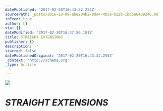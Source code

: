 ```yaml
---
datePublished: '2017-02-20T16:43:32.255Z'
sourcePath: _posts/2016-10-09-abe204b2-9de4-4b5a-b22b-1bd6e6409246.md
inFeed: true
author: []
via: {}
dateModified: '2017-02-20T16:37:56.181Z'
title: STRAIGHT EXTENSIONS
publisher: {}
description: ''
starred: false
datePublishedOriginal: '2017-02-20T16:43:32.255Z'
_context: 'http://schema.org'
_type: Article

---
```

![](https://the-grid-user-content.s3-us-west-2.amazonaws.com/e392ba13-51cc-409f-a4cb-8f724a92e66d.jpg)

# _**STRAIGHT EXTENSIONS**_